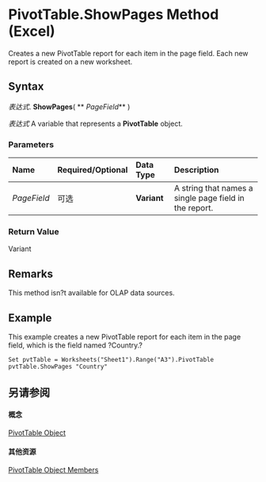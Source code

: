 
# PivotTable.ShowPages Method (Excel)

Creates a new PivotTable report for each item in the page field. Each new report is created on a new worksheet.


## Syntax

 _表达式_. **ShowPages**( ** _PageField_** )

 _表达式_ A variable that represents a **PivotTable** object.


### Parameters



|**Name**|**Required/Optional**|**Data Type**|**Description**|
|:-----|:-----|:-----|:-----|
| _PageField_|可选|**Variant**|A string that names a single page field in the report.|

### Return Value

Variant


## Remarks

This method isn?t available for OLAP data sources.


## Example

This example creates a new PivotTable report for each item in the page field, which is the field named ?Country.?


```
Set pvtTable = Worksheets("Sheet1").Range("A3").PivotTable 
pvtTable.ShowPages "Country"
```


## 另请参阅


#### 概念


[PivotTable Object](a9c1d4a0-78a9-f9a6-6daf-91cb63e45842.md)
#### 其他资源


[PivotTable Object Members](http://msdn.microsoft.com/library/8e8d1692-cf32-63c6-a1f6-54ddcc2a4964%28Office.15%29.aspx)